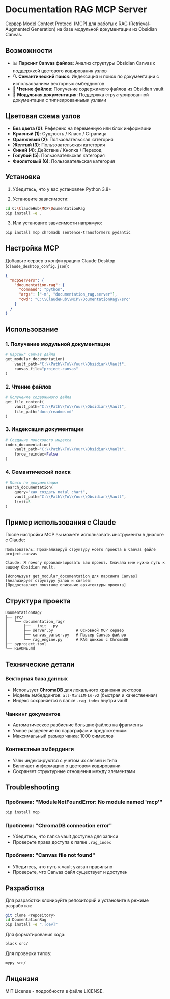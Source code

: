 # Documentation RAG MCP Server

Сервер Model Context Protocol (MCP) для работы с RAG (Retrieval-Augmented Generation) на базе модульной документации из Obsidian Canvas.

## Возможности

- 📊 **Парсинг Canvas файлов**: Анализ структуры Obsidian Canvas с поддержкой цветового кодирования узлов
- 🔍 **Семантический поиск**: Индексация и поиск по документации с использованием векторных эмбеддингов
- 📁 **Чтение файлов**: Получение содержимого файлов из Obsidian vault
- 🎨 **Модульная документация**: Поддержка структурированной документации с типизированными узлами

## Цветовая схема узлов

- **Без цвета (0)**: Референс на переменную или блок информации
- **Красный (1)**: Сущность / Класс / Страница
- **Оранжевый (2)**: Пользовательская категория
- **Желтый (3)**: Пользовательская категория  
- **Синий (4)**: Действие / Кнопка / Переход
- **Голубой (5)**: Пользовательская категория
- **Фиолетовый (6)**: Пользовательская категория

## Установка

1. Убедитесь, что у вас установлен Python 3.8+

2. Установите зависимости:
```bash
cd C:\ClaudeHub\MCP\DoumentationRag
pip install -e .
```

3. Или установите зависимости напрямую:
```bash
pip install mcp chromadb sentence-transformers pydantic
```

## Настройка MCP

Добавьте сервер в конфигурацию Claude Desktop (`claude_desktop_config.json`):

```json
{
  "mcpServers": {
    "documentation-rag": {
      "command": "python",
      "args": ["-m", "documentation_rag.server"],
      "cwd": "C:\\ClaudeHub\\MCP\\DoumentationRag\\src"
    }
  }
}
```

## Использование

### 1. Получение модульной документации

```python
# Парсинг Canvas файла
get_modular_documentation(
    vault_path="C:\\Path\\To\\Your\\Obsidian\\Vault",
    canvas_file="project.canvas"
)
```

### 2. Чтение файлов

```python
# Получение содержимого файла
get_file_content(
    vault_path="C:\\Path\\To\\Your\\Obsidian\\Vault", 
    file_path="docs/readme.md"
)
```

### 3. Индексация документации

```python
# Создание поискового индекса
index_documentation(
    vault_path="C:\\Path\\To\\Your\\Obsidian\\Vault",
    force_reindex=False
)
```

### 4. Семантический поиск

```python
# Поиск по документации
search_documentation(
    query="как создать natal chart",
    vault_path="C:\\Path\\To\\Your\\Obsidian\\Vault",
    limit=5
)
```

## Пример использования с Claude

После настройки MCP вы можете использовать инструменты в диалоге с Claude:

```
Пользователь: Проанализируй структуру моего проекта в Canvas файле project.canvas

Claude: Я помогу проанализировать ваш проект. Сначала мне нужно путь к вашему Obsidian vault.

[Использует get_modular_documentation для парсинга Canvas]
[Анализирует структуру узлов и связей]
[Предоставляет понятное описание архитектуры проекта]
```

## Структура проекта

```
DoumentationRag/
├── src/
│   └── documentation_rag/
│       ├── __init__.py
│       ├── server.py          # Основной MCP сервер
│       ├── canvas_parser.py   # Парсер Canvas файлов
│       └── rag_engine.py      # RAG движок с ChromaDB
├── pyproject.toml
└── README.md
```

## Технические детали

### Векторная база данных
- Использует **ChromaDB** для локального хранения векторов
- Модель эмбеддингов: `all-MiniLM-L6-v2` (быстрая и качественная)
- Индекс сохраняется в папке `.rag_index` внутри vault

### Чанкинг документов
- Автоматическое разбиение больших файлов на фрагменты
- Умное разделение по параграфам и предложениям
- Максимальный размер чанка: 1000 символов

### Контекстные эмбеддинги
- Узлы индексируются с учетом их связей и типа
- Включает информацию о цветовом кодировании
- Сохраняет структурные отношения между элементами

## Troubleshooting

### Проблема: "ModuleNotFoundError: No module named 'mcp'"
```bash
pip install mcp
```

### Проблема: "ChromaDB connection error"
- Убедитесь, что папка vault доступна для записи
- Проверьте права доступа к папке `.rag_index`

### Проблема: "Canvas file not found"
- Убедитесь, что путь к vault указан правильно
- Проверьте, что Canvas файл существует и доступен

## Разработка

Для разработки клонируйте репозиторий и установите в режиме разработки:

```bash
git clone <repository>
cd DoumentationRag
pip install -e ".[dev]"
```

Для форматирования кода:
```bash
black src/
```

Для проверки типов:
```bash
mypy src/
```

## Лицензия

MIT License - подробности в файле LICENSE.
